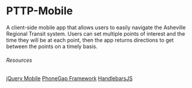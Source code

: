 PTTP-Mobile
===========

A client-side mobile app that allows users to easily navigate the Asheville Regional Transit system.  Users can set
multiple points of interest and the time they will be at each point, then the app returns directions to get between
the points on a timely basis.

###### Resources
[jQuery Mobile](http://jquerymobile.com/)
[PhoneGap Framework](http://phonegap.com/)
[HandlebarsJS](http://handlebarsjs.com/)
